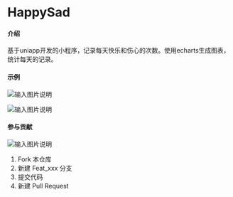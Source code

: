 # HappySad

#### 介绍
基于uniapp开发的小程序，记录每天快乐和伤心的次数。使用echarts生成图表，统计每天的记录。


#### 示例
![输入图片说明](https://images.gitee.com/uploads/images/2021/0525/155649_b23434be_1096963.png "开源1.png")

![输入图片说明](https://images.gitee.com/uploads/images/2021/0525/155702_4e96235f_1096963.png "开源2.png")
#### 参与贡献

![输入图片说明](https://images.gitee.com/uploads/images/2021/0525/155713_9bfe6af0_1096963.png "开源3.png")

1.  Fork 本仓库
2.  新建 Feat_xxx 分支
3.  提交代码
4.  新建 Pull Request



